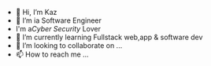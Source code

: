 - 👋 Hi, I’m Kaz
- 👀 I’m ia Software Engineer
- I'm a*Cyber Security* Lover
- 🌱 I’m currently learning Fullstack web,app & software dev
- 💞️ I’m looking to collaborate on ...
- 📫 How to reach me ...

<!---
KazunguTracyChao/KazunguTracyChao is a ✨ special ✨ repository because its `README.md` (this file) appears on your GitHub profile.
You can click the Preview link to take a look at your changes.
--->
